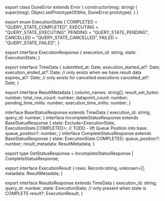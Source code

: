 export class DuneError extends Error {
    constructor(msg: string) {
      super(msg);
      Object.setPrototypeOf(this, DuneError.prototype);
    }
  }
  
  export enum ExecutionState {
    COMPLETED = "QUERY_STATE_COMPLETED",
    EXECUTING = "QUERY_STATE_EXECUTING",
    PENDING = "QUERY_STATE_PENDING",
    CANCELLED = "QUERY_STATE_CANCELLED",
    FAILED = "QUERY_STATE_FAILED",
  }
  
  export interface ExecutionResponse {
    execution_id: string;
    state: ExecutionState;
  }
  
  export interface TimeData {
    submitted_at: Date;
    execution_started_at?: Date;
    execution_ended_at?: Date;
    // only exists when we have result data
    expires_at?: Date;
    // only exists for cancelled executions
    cancelled_at?: Date;
  }
  
  export interface ResultMetadata {
    column_names: string[];
    result_set_bytes: number;
    total_row_count: number;
    datapoint_count: number;
    pending_time_millis: number;
    execution_time_millis: number;
  }
  
  interface BaseStatusResponse extends TimeData {
    execution_id: string;
    query_id: number;
  }
  interface IncompleteStatusResponse extends BaseStatusResponse {
    state: Exclude<ExecutionState, ExecutionState.COMPLETED>;
    // TODO - lift Queue Position into base.
    queue_position?: number;
  }
  interface CompleteStatusResponse extends BaseStatusResponse {
    state: ExecutionState.COMPLETED;
    queue_position?: number;
    result_metadata: ResultMetadata;
  }
  
  export type GetStatusResponse = IncompleteStatusResponse | CompleteStatusResponse;
  
  export interface ExecutionResult {
    rows: Record<string, unknown>[];
    metadata: ResultMetadata;
  }
  
  export interface ResultsResponse extends TimeData {
    execution_id: string;
    query_id: number;
    state: ExecutionState;
    // only present when state is COMPLETE
    result?: ExecutionResult;
  }